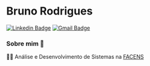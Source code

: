 # Bruno Rodrigues
[![Linkedin Badge](https://img.shields.io/badge/-LinkedIn-blue?style=flat-square&logo=Linkedin&logoColor=white&link=https://www.linkedin.com/in/bruno-rodrigues-9a61a22b7/)](https://www.linkedin.com/in/bruno-rodrigues-9a61a22b7/)
[![Gmail Badge](https://img.shields.io/badge/Gmail-D14836?style=flat-square&logo=gmail&logoColor=white)](mailto:brunorsilveira31@gmail.com)
### Sobre mim 👋
👨‍🎓 Análise e Desenvolvimento de Sistemas na [FACENS](https://www.facens.br)
